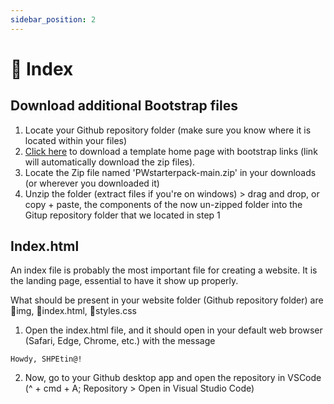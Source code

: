 ```yaml
---
sidebar_position: 2
---
```

# 📄 Index

## Download additional Bootstrap files

1. Locate your Github repository folder (make sure you know where it is located within your files)
2. [Click here](https://github.com/paulageronimo/PWstarterpack/archive/refs/heads/main.zip) to download a template home page with bootstrap links  (link will automatically download the zip files).
3. Locate the Zip file named 'PWstarterpack-main.zip' in your downloads (or wherever you downloaded it)
4. Unzip the folder (extract files if you're on windows) > drag and drop, or copy + paste, the components of the now un-zipped folder into the Gitup repository folder that we located in step 1

## Index.html

An index file is probably the most important file for creating a website. It is the landing page, essential to have it show up properly.

What should be present in your website folder (Github repository folder) are 📁img, 📄index.html, 📄styles.css

1. Open the index.html file, and it should open in your default web browser (Safari, Edge, Chrome, etc.) with the message

```
Howdy, SHPEtin@!
```

2. Now, go to your Github desktop app and open the repository in VSCode (^ + cmd + A; Repository > Open in Visual Studio Code)
